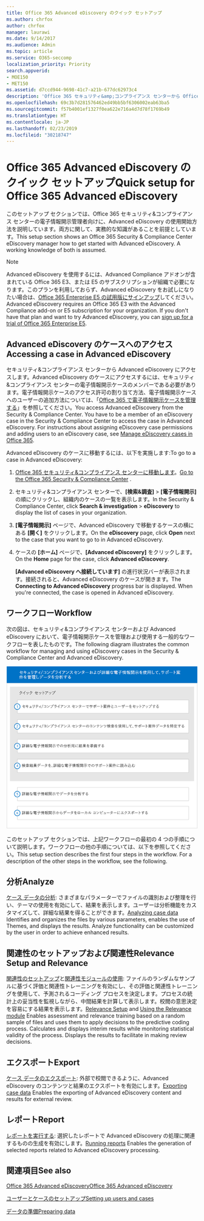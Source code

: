 ```yaml
---
title: Office 365 Advanced eDiscovery のクイック セットアップ
ms.author: chrfox
author: chrfox
manager: laurawi
ms.date: 9/14/2017
ms.audience: Admin
ms.topic: article
ms.service: O365-seccomp
localization_priority: Priority
search.appverid:
- MOE150
- MET150
ms.assetid: d7ccd944-9698-41c7-a21b-677dc62973c4
description: 'Office 365 セキュリティ&amp;コンプライアンス センターから Office 365 Advanced eDiscovery にアクセスする方法を説明し、Advanced eDiscovery を使用するための一般的なワークフローを確認します。  '
ms.openlocfilehash: 69c3b7d281576462ed49bb5bf6306002eab63ba5
ms.sourcegitcommit: f57b4001ef1327f0ea622e716a4d7d78f1769b49
ms.translationtype: HT
ms.contentlocale: ja-JP
ms.lasthandoff: 02/23/2019
ms.locfileid: "30218747"
---
```

# <a name="quick-setup-for-office-365-advanced-ediscovery"></a><span data-ttu-id="938c6-103">Office 365 Advanced eDiscovery のクイック セットアップ</span><span class="sxs-lookup"><span data-stu-id="938c6-103">Quick setup for Office 365 Advanced eDiscovery</span></span>

<span data-ttu-id="938c6-p101">このセットアップ セクションでは、Office 365 セキュリティ&amp;コンプライアンス センターの電子情報開示管理者向けに、Advanced eDiscovery の使用開始方法を説明しています。両方に関して、実務的な知識があることを前提としています。</span><span class="sxs-lookup"><span data-stu-id="938c6-p101">This setup section shows an Office 365 Security &amp; Compliance Center eDiscovery manager how to get started with Advanced eDiscovery. A working knowledge of both is assumed.</span></span>
  
> [!NOTE]
> <span data-ttu-id="938c6-p102">Advanced eDiscovery を使用するには、Advanced Compliance アドオンが含まれている Office 365 E3、または E5 のサブスクリプションが組織で必要になります。このプランを利用しておらず、Advanced eDiscovery をお試しになりたい場合は、[Office 365 Enterprise E5 の試用版にサインアップ](https://go.microsoft.com/fwlink/p/?LinkID=698279)してください。</span><span class="sxs-lookup"><span data-stu-id="938c6-p102">Advanced eDiscovery requires an Office 365 E3 with the Advanced Compliance add-on or E5 subscription for your organization. If you don't have that plan and want to try Advanced eDiscovery, you can [sign up for a trial of Office 365 Enterprise E5](https://go.microsoft.com/fwlink/p/?LinkID=698279).</span></span> 
  
## <a name="accessing-a-case-in-advanced-ediscovery"></a><span data-ttu-id="938c6-108">Advanced eDiscovery のケースへのアクセス</span><span class="sxs-lookup"><span data-stu-id="938c6-108">Accessing a case in Advanced eDiscovery</span></span>

<span data-ttu-id="938c6-p103">セキュリティ&amp;コンプライアンス センターから Advanced eDiscovery にアクセスします。Advanced eDiscovery のケースにアクセスするには、セキュリティ&amp;コンプライアンス センターの電子情報開示ケースのメンバーである必要があります。電子情報開示ケースのアクセス許可の割り当て方法、電子情報開示ケースへのユーザーの追加方法については、「[Office 365 で電子情報開示ケースを管理する](manage-ediscovery-cases.md)」を参照してください。</span><span class="sxs-lookup"><span data-stu-id="938c6-p103">You access Advanced eDiscovery from the Security &amp; Compliance Center. You have to be a member of an eDiscovery case in the Security &amp; Compliance Center to access the case in Advanced eDiscovery. For instructions about assigning eDiscovery case permissions and adding users to an eDiscovery case, see [Manage eDiscovery cases in Office 365](manage-ediscovery-cases.md).</span></span> 
  
<span data-ttu-id="938c6-112">Advanced eDiscovery のケースに移動するには、以下を実施します:</span><span class="sxs-lookup"><span data-stu-id="938c6-112">To go to a case in Advanced eDiscovery:</span></span> 
  
1. <span data-ttu-id="938c6-113">[Office 365 セキュリティ&amp;コンプライアンス センターに移動します](go-to-the-securitycompliance-center.md)。</span><span class="sxs-lookup"><span data-stu-id="938c6-113">[Go to the Office 365 Security &amp; Compliance Center](go-to-the-securitycompliance-center.md) .</span></span> 
    
2. <span data-ttu-id="938c6-114">セキュリティ&amp;コンプライアンス センターで、**[検索&amp;調査]** \> **[電子情報開示]** の順にクリックし、組織内のケースの一覧を表示します。</span><span class="sxs-lookup"><span data-stu-id="938c6-114">In the Security &amp; Compliance Center, click **Search &amp; investigation** \> **eDiscovery** to display the list of cases in your organization.</span></span> 
    
3. <span data-ttu-id="938c6-115">**[電子情報開示]** ページで、Advanced eDiscovery で移動するケースの横にある **[開く]** をクリックします。</span><span class="sxs-lookup"><span data-stu-id="938c6-115">On the **eDiscovery** page, click **Open** next to the case that you want to go to in Advanced eDiscovery.</span></span> 
    
4. <span data-ttu-id="938c6-116">ケースの **[ホーム]** ページで、**[Advanced eDiscovery]** をクリックします。</span><span class="sxs-lookup"><span data-stu-id="938c6-116">On the **Home** page for the case, click **Advanced eDiscovery**.</span></span>
    
    <span data-ttu-id="938c6-p104">**[Advanced eDiscovery へ接続しています]** の進行状況バーが表示されます。接続されると、Advanced eDiscovery のケースが開きます。</span><span class="sxs-lookup"><span data-stu-id="938c6-p104">The **Connecting to Advanced eDiscovery** progress bar is displayed. When you're connected, the case is opened in Advanced eDiscovery.</span></span> 
    
## <a name="workflow"></a><span data-ttu-id="938c6-119">ワークフロー</span><span class="sxs-lookup"><span data-stu-id="938c6-119">Workflow</span></span>

<span data-ttu-id="938c6-120">次の図は、セキュリティ&amp;コンプライアンス センターおよび Advanced eDiscovery において、電子情報開示ケースを管理および使用する一般的なワークフローを表したものです。</span><span class="sxs-lookup"><span data-stu-id="938c6-120">The following diagram illustrates the common workflow for managing and using eDiscovery cases in the Security &amp; Compliance Center and Advanced eDiscovery.</span></span> 
  
![図は、Office 365 Advanced eDiscovery のワークフローを示しています。セットアップには、ユーザー&amp;ケースのセットアップ、ケース データの特定、エクスポート、処理の 4 つのフェーズがあり、その後に分析とローカル コンピューターへのエクスポートのフェーズがあります。](media/76589ccc-789d-4581-b3a8-98d339b05979.png)
  
<span data-ttu-id="938c6-p105">このセットアップ セクションでは、上記ワークフローの最初の 4 つの手順について説明します。ワークフローの他の手順については、以下を参照してください。</span><span class="sxs-lookup"><span data-stu-id="938c6-p105">This setup section describes the first four steps in the workflow. For a description of the other steps in the workflow, see the following.</span></span>
  
## <a name="analyze"></a><span data-ttu-id="938c6-124">分析</span><span class="sxs-lookup"><span data-stu-id="938c6-124">Analyze</span></span>

<span data-ttu-id="938c6-p106">[ケース データの分析](analyze-case-data-with-advanced-ediscovery.md): さまざまなパラメーターでファイルの識別および整理を行い、テーマの使用を有効にして、結果を表示します。ユーザーは分析機能をカスタマイズして、詳細な結果を得ることができます。</span><span class="sxs-lookup"><span data-stu-id="938c6-p106">[Analyzing case data](analyze-case-data-with-advanced-ediscovery.md) Identifies and organizes the files by various parameters, enables the use of Themes, and displays the results. Analyze functionality can be customized by the user in order to achieve enhanced results.</span></span> 
  
## <a name="relevance-setup-and-relevance"></a><span data-ttu-id="938c6-127">関連性のセットアップおよび関連性</span><span class="sxs-lookup"><span data-stu-id="938c6-127">Relevance Setup and Relevance</span></span>

<span data-ttu-id="938c6-p107">[関連性のセットアップ](manage-relevance-setup-in-advanced-ediscovery.md)と[関連性モジュールの使用](use-relevance-in-advanced-ediscovery.md): ファイルのランダムなサンプルに基づく評価と関連性トレーニングを有効にし、その評価と関連性トレーニングを使用して、予測されるコーディング プロセスを決定します。プロセスの統計上の妥当性を監視しながら、中間結果を計算して表示します。校閲の意思決定を容易にする結果を表示します。</span><span class="sxs-lookup"><span data-stu-id="938c6-p107">[Relevance Setup](manage-relevance-setup-in-advanced-ediscovery.md) and [Using the Relevance module](use-relevance-in-advanced-ediscovery.md) Enables assessment and relevance training based on a random sample of files and uses them to apply decisions to the predictive coding process. Calculates and displays interim results while monitoring statistical validity of the process. Displays the results to facilitate in making review decisions.</span></span> 
  
## <a name="export"></a><span data-ttu-id="938c6-131">エクスポート</span><span class="sxs-lookup"><span data-stu-id="938c6-131">Export</span></span>

<span data-ttu-id="938c6-132">[ケース データのエクスポート](export-case-data-in-advanced-ediscovery.md): 外部で校閲できるように、Advanced eDiscovery のコンテンツと結果のエクスポートを有効にします。</span><span class="sxs-lookup"><span data-stu-id="938c6-132">[Exporting case data](export-case-data-in-advanced-ediscovery.md) Enables the exporting of Advanced eDiscovery content and results for external review.</span></span> 
  
## <a name="report"></a><span data-ttu-id="938c6-133">レポート</span><span class="sxs-lookup"><span data-stu-id="938c6-133">Report</span></span>

<span data-ttu-id="938c6-134">[レポートを実行する](run-reports-in-advanced-ediscovery.md): 選択したレポートで Advanced eDiscovery の処理に関連するものの生成を有効にします。</span><span class="sxs-lookup"><span data-stu-id="938c6-134">[Running reports](run-reports-in-advanced-ediscovery.md) Enables the generation of selected reports related to Advanced eDiscovery processing.</span></span> 
  
## <a name="see-also"></a><span data-ttu-id="938c6-135">関連項目</span><span class="sxs-lookup"><span data-stu-id="938c6-135">See also</span></span>

[<span data-ttu-id="938c6-136">Office 365 Advanced eDiscovery</span><span class="sxs-lookup"><span data-stu-id="938c6-136">Office 365 Advanced eDiscovery</span></span>](office-365-advanced-ediscovery.md)
  
[<span data-ttu-id="938c6-137">ユーザーとケースのセットアップ</span><span class="sxs-lookup"><span data-stu-id="938c6-137">Setting up users and cases</span></span>](set-up-users-and-cases-in-advanced-ediscovery.md)
  
[<span data-ttu-id="938c6-138">データの準備</span><span class="sxs-lookup"><span data-stu-id="938c6-138">Preparing data</span></span>](prepare-data-for-advanced-ediscovery.md)

